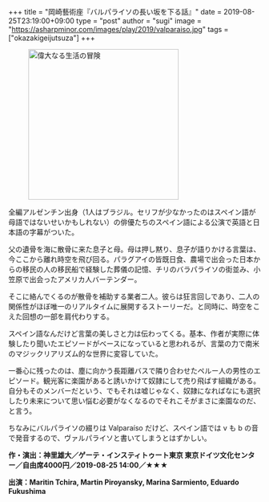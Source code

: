 +++
title = "岡崎藝術座『バルパライソの長い坂を下る話』"
date = 2019-08-25T23:19:00+09:00
type = "post"
author = "sugi"
image = "https://asharpminor.com/images/play/2019/valparaiso.jpg"
tags = ["okazakigeijutsuza"]
+++
<figure class="alignleft"><img src="/images/play/2019/valparaiso.jpg" alt="偉大なる生活の冒険" style="width: 300px !important;"></figure>

全編アルゼンチン出身（1人はブラジル。セリフが少なかったのはスペイン語が母語ではないせいかもしれない）の俳優たちのスペイン語による公演で英語と日本語の字幕がついた。

父の遺骨を海に散骨に来た息子と母。母は押し黙り、息子が語りかける言葉は、今ここから離れ時空を飛び回る。パラグアイの皆既日食、農場で出会った日本からの移民の人の移民船で経験した葬儀の記憶、チリのバラパライソの街並み、小笠原で出会ったアメリカ人バーテンダー。

そこに絡んでくるのが散骨を補助する業者二人。彼らは狂言回しであり、二人の関係性がほぼ唯一のリアルタイムに展開するストーリーだ。と同時に、時空をこえた回想の一部を肩代わりする。

スペイン語なんだけど言葉の美しさと力は伝わってくる。基本、作者が実際に体験したり聞いたエピソードがベースになっていると思われるが、言葉の力で南米のマジックリアリズム的な世界に変容していた。

一番心に残ったのは、塵に向かう長距離バスで隣り合わせたペルー人の男性のエピソード。観光客に楽園があると誘いかけて奴隷にして売り飛ばす組織がある。自分もそのメンバーだという、でもそれは嘘じゃなく、奴隷になればなにも選択したり未来について思い悩む必要がなくなるのでそれこそがまさに楽園なのだ、と言う。

ちなみにバルパライソの綴りは Valparaíso だけど、スペイン語では v も b の音で発音するので、ヴァルパライソと書いてしまうとはずかしい。

**作・演出：神里雄大／ゲーテ・インスティトゥート東京 東京ドイツ文化センター／自由席4000円／2019-08-25 14:00／★★★**

**出演：Maritin Tchira, Martin Piroyansky, Marina Sarmiento, Eduardo Fukushima**